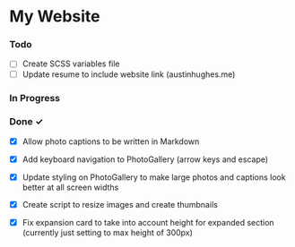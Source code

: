 # My Website


### Todo

- [ ] Create SCSS variables file  
- [ ] Update resume to include website link (austinhughes.me)  

### In Progress


### Done ✓

- [x] Allow photo captions to be written in Markdown  
- [x] Add keyboard navigation to PhotoGallery (arrow keys and escape)  
- [x] Update styling on PhotoGallery to make large photos and captions look better at all screen widths  
- [x] Create script to resize images and create thumbnails  
- [x] Fix expansion card to take into account height for expanded section (currently just setting to max height of 300px)  

